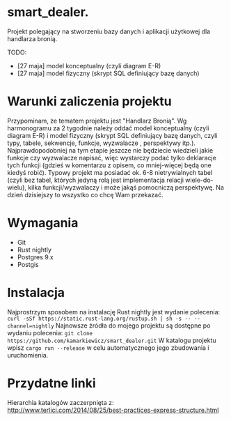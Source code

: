 smart_dealer.
=============

Projekt polegający na stworzeniu bazy danych i aplikacji użytkowej dla handlarza bronią.


TODO:
- [27 maja] model konceptualny (czyli diagram E-R)
- [27 maja] model fizyczny (skrypt SQL definiujący bazę danych)



Warunki zaliczenia projektu
===========================

Przypominam, że tematem projektu jest "Handlarz Bronią". Wg harmonogramu za 2 tygodnie należy oddać model konceptualny (czyli diagram E-R) i model fizyczny (skrypt SQL definiujący bazę danych, czyli typy, tabele, sekwencje, funkcje, wyzwalacze , perspektywy itp.). Najprawdopodobniej na tym etapie jeszcze nie będziecie wiedzieli jakie funkcje czy wyzwalacze napisać, więc wystarczy podać tylko deklaracje tych funkcji (gdzieś w komentarzu z opisem, co mniej-więcej będą one kiedyś robić). Typowy projekt ma posiadać ok. 6-8 nietrywialnych tabel (czyli bez tabel, których jedyną rolą jest implementacja relacji wiele-do-wielu), kilka funkcji/wyzwalaczy i może jakąś pomocniczą perspektywę. Na dzień dzisiejszy to wszystko co chcę Wam przekazać.


Wymagania
=========
* Git
* Rust nightly
* Postgres 9.x
* Postgis

Instalacja
==========

Najprostrzym sposobem na instalację Rust nightly jest wydanie polecenia:
```curl -sSf https://static.rust-lang.org/rustup.sh | sh -s -- --channel=nightly```
Najnowsze źródła do mojego projektu są dostępne po wydaniu polecenia:
```git clone https://github.com/kamarkiewicz/smart_dealer.git```
W katalogu projektu wpisz `cargo run --release` w celu automatycznego jego zbudowania i uruchomienia.


Przydatne linki
===============

Hierarchia katalogów zaczerpnięta z:
http://www.terlici.com/2014/08/25/best-practices-express-structure.html
